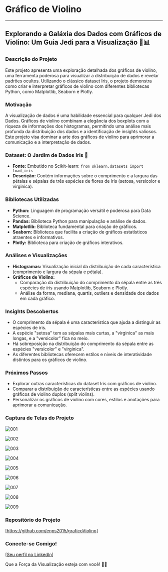 # Gráfico de Violino

---

## Explorando a Galáxia dos Dados com Gráficos de Violino:  Um Guia Jedi para a Visualização 🎻📊

### Descrição do Projeto

Este projeto apresenta uma exploração detalhada dos gráficos de violino, uma ferramenta poderosa para visualizar a distribuição de dados e revelar padrões ocultos. Utilizando o clássico dataset Iris, o projeto demonstra como criar e interpretar gráficos de violino com diferentes bibliotecas Python, como Matplotlib, Seaborn e Plotly.

### Motivação

A visualização de dados é uma habilidade essencial para qualquer Jedi dos Dados. Gráficos de violino combinam a elegância dos boxplots com a riqueza de informações dos histogramas, permitindo uma análise mais profunda da distribuição dos dados e a identificação de insights valiosos. Este projeto visa dominar a arte dos gráficos de violino para aprimorar a comunicação e a interpretação de dados.

### Dataset: O Jardim de Dados Iris 🌺

- **Fonte:**  Embutido no Scikit-learn:  `from sklearn.datasets import load_iris`
- **Descrição:** Contém informações sobre o comprimento e a largura das pétalas e sépalas de três espécies de flores de íris (setosa, versicolor e virginica).

### Bibliotecas Utilizadas

- **Python:** Linguagem de programação versátil e poderosa para Data Science.
- **Pandas:**  Biblioteca Python para manipulação e análise de dados.
- **Matplotlib:**  Biblioteca fundamental para criação de gráficos.
- **Seaborn:**  Biblioteca que facilita a criação de gráficos estatísticos atraentes e informativos.
- **Plotly:**  Biblioteca para criação de gráficos interativos.

### Análises e Visualizações

- **Histogramas:** Visualização inicial da distribuição de cada característica (comprimento e largura da sépala e pétala).
- **Gráficos de Violino:** 
    - Comparação da distribuição do comprimento da sépala entre as três espécies de íris usando Matplotlib, Seaborn e Plotly.
    - Análise da forma, mediana, quartis, outliers e densidade dos dados em cada gráfico.

### Insights Descobertos

- O comprimento da sépala é uma característica que ajuda a distinguir as espécies de íris.
- A espécie "setosa" tem as sépalas mais curtas, a "virginica" as mais longas, e a "versicolor" fica no meio.
- Há sobreposição na distribuição do comprimento da sépala entre as espécies "versicolor" e "virginica".
- As diferentes bibliotecas oferecem estilos e níveis de interatividade distintos para os gráficos de violino.

### Próximos Passos

- Explorar outras características do dataset Iris com gráficos de violino.
-  Comparar a distribuição de características entre as espécies usando gráficos de violino duplos (split violins).
-  Personalizar os gráficos de violino com cores, estilos e anotações para aprimorar a comunicação.

### Captura de Telas do Projeto

![001](https://github.com/user-attachments/assets/f0db5ca4-2715-4a23-8945-a155e44d5b65)

![002](https://github.com/user-attachments/assets/403bbeed-42f1-4b72-913a-0708b4067819)

![003](https://github.com/user-attachments/assets/128138a5-99a1-49d7-b041-2908ff9cab04)

![004](https://github.com/user-attachments/assets/f6ba0558-6f9a-4354-a2a1-c8d2dd3a244d)

![005](https://github.com/user-attachments/assets/02447fbe-c64a-40df-802c-72d897562645)

![006](https://github.com/user-attachments/assets/725f578f-8929-488b-8b24-c41ae81d8b55)

![007](https://github.com/user-attachments/assets/8d5fff4e-81c9-441d-9387-0271a932630c)

![008](https://github.com/user-attachments/assets/afc7afc9-cebe-436f-b2bc-fb0cf48a6dbf)

![009](https://github.com/user-attachments/assets/c07cc387-0a5c-48ad-820b-2d16816be7c2)


### Repositório do Projeto

[https://github.com/enps2015/graficoViolino]  

### Conecte-se Comigo!

[[Seu perfil no LinkedIn](https://www.linkedin.com/in/eric-np-santos/)]

Que a Força da Visualização esteja com você! 🚀✨






